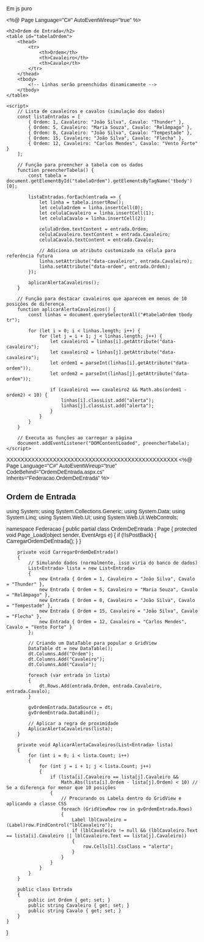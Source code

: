 Em js puro

<%@ Page Language="C#" AutoEventWireup="true" %>

<!DOCTYPE html>
<html lang="pt-br">
<head>
    <meta charset="UTF-8">
    <title>Ordem de Entrada</title>
    <style>
        body {
            font-family: Arial, sans-serif;
        }
        table {
            width: 100%;
            border-collapse: collapse;
            margin-top: 20px;
        }
        th, td {
            border: 1px solid black;
            padding: 8px;
            text-align: left;
        }
        .alerta {
            background-color: #FF6666 !important;
            color: white;
            font-weight: bold;
        }
    </style>
</head>
<body>

    <h2>Ordem de Entrada</h2>
    <table id="tabelaOrdem">
        <thead>
            <tr>
                <th>Ordem</th>
                <th>Cavaleiro</th>
                <th>Cavalo</th>
            </tr>
        </thead>
        <tbody>
            <!-- Linhas serão preenchidas dinamicamente -->
        </tbody>
    </table>

    <script>
        // Lista de cavaleiros e cavalos (simulação dos dados)
        const listaEntradas = [
            { Ordem: 1, Cavaleiro: "João Silva", Cavalo: "Thunder" },
            { Ordem: 5, Cavaleiro: "Maria Souza", Cavalo: "Relâmpago" },
            { Ordem: 8, Cavaleiro: "João Silva", Cavalo: "Tempestade" },
            { Ordem: 15, Cavaleiro: "João Silva", Cavalo: "Flecha" },
            { Ordem: 12, Cavaleiro: "Carlos Mendes", Cavalo: "Vento Forte" }
        ];

        // Função para preencher a tabela com os dados
        function preencherTabela() {
            const tabela = document.getElementById("tabelaOrdem").getElementsByTagName('tbody')[0];

            listaEntradas.forEach(entrada => {
                let linha = tabela.insertRow();
                let celulaOrdem = linha.insertCell(0);
                let celulaCavaleiro = linha.insertCell(1);
                let celulaCavalo = linha.insertCell(2);

                celulaOrdem.textContent = entrada.Ordem;
                celulaCavaleiro.textContent = entrada.Cavaleiro;
                celulaCavalo.textContent = entrada.Cavalo;

                // Adiciona um atributo customizado na célula para referência futura
                linha.setAttribute("data-cavaleiro", entrada.Cavaleiro);
                linha.setAttribute("data-ordem", entrada.Ordem);
            });

            aplicarAlertaCavaleiros();
        }

        // Função para destacar cavaleiros que aparecem em menos de 10 posições de diferença
        function aplicarAlertaCavaleiros() {
            const linhas = document.querySelectorAll("#tabelaOrdem tbody tr");

            for (let i = 0; i < linhas.length; i++) {
                for (let j = i + 1; j < linhas.length; j++) {
                    let cavaleiro1 = linhas[i].getAttribute("data-cavaleiro");
                    let cavaleiro2 = linhas[j].getAttribute("data-cavaleiro");
                    let ordem1 = parseInt(linhas[i].getAttribute("data-ordem"));
                    let ordem2 = parseInt(linhas[j].getAttribute("data-ordem"));

                    if (cavaleiro1 === cavaleiro2 && Math.abs(ordem1 - ordem2) < 10) {
                        linhas[i].classList.add("alerta");
                        linhas[j].classList.add("alerta");
                    }
                }
            }
        }

        // Executa as funções ao carregar a página
        document.addEventListener("DOMContentLoaded", preencherTabela);
    </script>

</body>
</html>



XXXXXXXXXXXXXXXXXXXXXXXXXXXXXXXXXXXXXXXXXXXXXXXX
<%@ Page Language="C#" AutoEventWireup="true" CodeBehind="OrdemDeEntrada.aspx.cs" Inherits="Federacao.OrdemDeEntrada" %>

<!DOCTYPE html>
<html lang="pt-br">
<head runat="server">
    <meta charset="UTF-8">
    <title>Ordem de Entrada</title>
    <style>
        .alerta {
            background-color: #FF6666 !important;
        }
        table {
            width: 100%;
            border-collapse: collapse;
        }
        th, td {
            border: 1px solid black;
            padding: 8px;
            text-align: left;
        }
    </style>
</head>
<body>
    <form id="form1" runat="server">
        <h2>Ordem de Entrada</h2>
        <asp:GridView ID="gvOrdemEntrada" runat="server" AutoGenerateColumns="False" CssClass="tabela">
            <Columns>
                <asp:BoundField DataField="Ordem" HeaderText="Ordem" />
                <asp:TemplateField HeaderText="Cavaleiro">
                    <ItemTemplate>
                        <asp:Label ID="lblCavaleiro" runat="server" Text='<%# Eval("Cavaleiro") %>'></asp:Label>
                    </ItemTemplate>
                </asp:TemplateField>
                <asp:BoundField DataField="Cavalo" HeaderText="Cavalo" />
            </Columns>
        </asp:GridView>
    </form>
</body>
</html>


using System;
using System.Collections.Generic;
using System.Data;
using System.Linq;
using System.Web.UI;
using System.Web.UI.WebControls;

namespace Federacao
{
    public partial class OrdemDeEntrada : Page
    {
        protected void Page_Load(object sender, EventArgs e)
        {
            if (!IsPostBack)
            {
                CarregarOrdemDeEntrada();
            }
        }

        private void CarregarOrdemDeEntrada()
        {
            // Simulando dados (normalmente, isso viria do banco de dados)
            List<Entrada> lista = new List<Entrada>
            {
                new Entrada { Ordem = 1, Cavaleiro = "João Silva", Cavalo = "Thunder" },
                new Entrada { Ordem = 5, Cavaleiro = "Maria Souza", Cavalo = "Relâmpago" },
                new Entrada { Ordem = 8, Cavaleiro = "João Silva", Cavalo = "Tempestade" },
                new Entrada { Ordem = 15, Cavaleiro = "João Silva", Cavalo = "Flecha" },
                new Entrada { Ordem = 12, Cavaleiro = "Carlos Mendes", Cavalo = "Vento Forte" }
            };

            // Criando um DataTable para popular o GridView
            DataTable dt = new DataTable();
            dt.Columns.Add("Ordem");
            dt.Columns.Add("Cavaleiro");
            dt.Columns.Add("Cavalo");

            foreach (var entrada in lista)
            {
                dt.Rows.Add(entrada.Ordem, entrada.Cavaleiro, entrada.Cavalo);
            }

            gvOrdemEntrada.DataSource = dt;
            gvOrdemEntrada.DataBind();

            // Aplicar a regra de proximidade
            AplicarAlertaCavaleiros(lista);
        }

        private void AplicarAlertaCavaleiros(List<Entrada> lista)
        {
            for (int i = 0; i < lista.Count; i++)
            {
                for (int j = i + 1; j < lista.Count; j++)
                {
                    if (lista[i].Cavaleiro == lista[j].Cavaleiro &&
                        Math.Abs(lista[i].Ordem - lista[j].Ordem) < 10) // Se a diferença for menor que 10 posições
                    {
                        // Procurando os Labels dentro do GridView e aplicando a classe CSS
                        foreach (GridViewRow row in gvOrdemEntrada.Rows)
                        {
                            Label lblCavaleiro = (Label)row.FindControl("lblCavaleiro");
                            if (lblCavaleiro != null && (lblCavaleiro.Text == lista[i].Cavaleiro || lblCavaleiro.Text == lista[j].Cavaleiro))
                            {
                                row.Cells[1].CssClass = "alerta";
                            }
                        }
                    }
                }
            }
        }

        public class Entrada
        {
            public int Ordem { get; set; }
            public string Cavaleiro { get; set; }
            public string Cavalo { get; set; }
        }
    }
}
